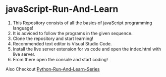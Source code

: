 # javaScript-Run-And-Learn
1) This Repository consists of all the basics of javaScript programming language!
2) It is adviced to follow the programs in the given sequence.
3) Clone the repository and start learning!
4) Recommended text editor is Visual Studio Code.
5) Install the live server extension for vs code and open the index.html with live server.
6) From there open the console and start coding!

Also Checkout [Python-Run-And-Learn-Series](https://github.com/akshat12000/Python-Run-And-Learn-Series)
